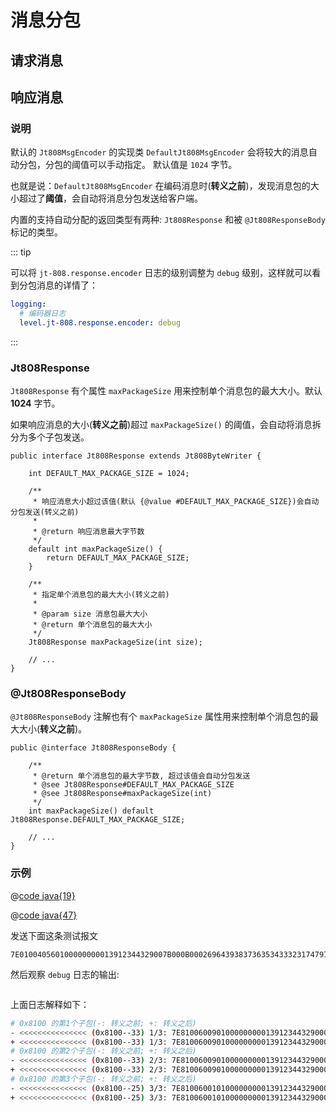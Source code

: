# 消息分包

## 请求消息

## 响应消息

### 说明

默认的 `Jt808MsgEncoder` 的实现类 `DefaultJt808MsgEncoder` 会将较大的消息自动分包，分包的阈值可以手动指定。 默认值是 `1024` 字节。

也就是说：`DefaultJt808MsgEncoder` 在编码消息时(**转义之前**)，发现消息包的大小超过了**阈值**，会自动将消息分包发送给客户端。

内置的支持自动分配的返回类型有两种: `Jt808Response` 和被 `@Jt808ResponseBody` 标记的类型。

::: tip

可以将 `jt-808.response.encoder` 日志的级别调整为 `debug` 级别，这样就可以看到分包消息的详情了：

```yaml
logging:
  # 编码器日志
  level.jt-808.response.encoder: debug
```

:::

### Jt808Response

`Jt808Response` 有个属性 `maxPackageSize` 用来控制单个消息包的最大大小。默认 **1024** 字节。

如果响应消息的大小(**转义之前**)超过 `maxPackageSize()` 的阈值，会自动将消息拆分为多个子包发送。

```java{10-12,20}
public interface Jt808Response extends Jt808ByteWriter {

    int DEFAULT_MAX_PACKAGE_SIZE = 1024;

    /**
     * 响应消息大小超过该值(默认 {@value #DEFAULT_MAX_PACKAGE_SIZE})会自动分包发送(转义之前)
     *
     * @return 响应消息最大字节数
     */
    default int maxPackageSize() {
        return DEFAULT_MAX_PACKAGE_SIZE;
    }

    /**
     * 指定单个消息包的最大大小(转义之前)
     *
     * @param size 消息包最大大小
     * @return 单个消息包的最大大小
     */
    Jt808Response maxPackageSize(int size);

    // ...
}
```

### @Jt808ResponseBody

`@Jt808ResponseBody` 注解也有个 `maxPackageSize` 属性用来控制单个消息包的最大大小(**转义之前**)。

```java{8}
public @interface Jt808ResponseBody {

    /**
     * @return 单个消息包的最大字节数, 超过该值会自动分包发送
     * @see Jt808Response#DEFAULT_MAX_PACKAGE_SIZE
     * @see Jt808Response#maxPackageSize(int)
     */
    int maxPackageSize() default Jt808Response.DEFAULT_MAX_PACKAGE_SIZE;

    // ...
}
```

### 示例

<CodeGroup>

  <CodeGroupItem title="示例1" active>

@[code java{19}](@example-src/808/v2/basic/sub-package/resp/CommonHandler.java)

  </CodeGroupItem>

  <CodeGroupItem title="示例2" >

@[code java{47}](@example-src/808/v2/basic/sub-package/resp/TerminalRegisterMsgHandlerV2019.java)

  </CodeGroupItem>

</CodeGroup>



发送下面这条测试报文

```shell
7E010040560100000000013912344329007B000B0002696439383736353433323174797065303031323334353637383132333435363738383736353433323149443030303031323334353637383132333435363738383736353433323101B8CA4A2D313233343539257E
```

然后观察 `debug` 日志的输出:

<p class="">
    <img :src="$withBase('/img/v2/basic/Jt808ResponseBody-sub-package.png.png')">
</p> 

上面日志解释如下：

```sh
# 0x8100 的第1个子包(-: 转义之前; +: 转义之后)
- <<<<<<<<<<<<<<< (0x8100--33) 1/3: 7E810060090100000000013912344329000000030001007B0041757468436FE07E
+ <<<<<<<<<<<<<<< (0x8100--33) 1/3: 7E810060090100000000013912344329000000030001007B0041757468436FE07E
# 0x8100 的第2个子包(-: 转义之前; +: 转义之后)
- <<<<<<<<<<<<<<< (0x8100--33) 2/3: 7E8100600901000000000139123443290001000300026465323031392D2D2DBB7E
+ <<<<<<<<<<<<<<< (0x8100--33) 2/3: 7E8100600901000000000139123443290001000300026465323031392D2D2DBB7E
# 0x8100 的第3个子包(-: 转义之前; +: 转义之后)
- <<<<<<<<<<<<<<< (0x8100--25) 3/3: 7E8100600101000000000139123443290002000300032DBA7E
+ <<<<<<<<<<<<<<< (0x8100--25) 3/3: 7E8100600101000000000139123443290002000300032DBA7E
```

